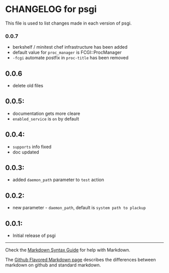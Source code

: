 # CHANGELOG for psgi

This file is used to list changes made in each version of psgi.

### 0.0.7
* berkshelf / minitest chef infrastructure has been added
* default value for `proc_manager` is FCGI::ProcManager
* `-fcgi` automate postfix in `proc-title` has been removed

## 0.0.6
* delete old files

## 0.0.5:
* documentation gets more cleare
* `enabled_service` is `on` by default 

## 0.0.4:
* `supports` info fixed
* doc updated 

## 0.0.3:
* added `daemon_path` parameter to `test` action

## 0.0.2:
* new parameter - `daemon_path`, default is `system path to plackup`

## 0.0.1:

* Initial release of psgi

- - - 
Check the [Markdown Syntax Guide](http://daringfireball.net/projects/markdown/syntax) for help with Markdown.

The [Github Flavored Markdown page](http://github.github.com/github-flavored-markdown/) describes the differences between markdown on github and standard markdown.
